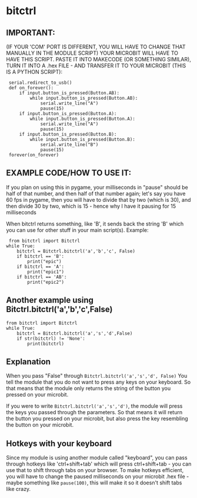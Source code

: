 # bitctrl
## IMPORTANT:
(IF YOUR 'COM' PORT IS DIFFERENT, YOU WILL HAVE TO CHANGE THAT MANUALLY IN THE MODULE SCRIPT)
YOUR MICROBIT WILL HAVE TO HAVE THIS SCRIPT. PASTE IT INTO MAKECODE (OR SOMETHING SIMILAR), TURN IT INTO A .hex FILE - 
AND TRANSFER IT TO YOUR MICROBIT (THIS IS A PYTHON SCRIPT):
``` 
 serial.redirect_to_usb()
 def on_forever():
     if input.button_is_pressed(Button.AB):
         while input.button_is_pressed(Button.AB):
             serial.write_line("A")
             pause(15)
     if input.button_is_pressed(Button.A):
         while input.button_is_pressed(Button.A):
             serial.write_line("A")
             pause(15)
     if input.button_is_pressed(Button.B):
         while input.button_is_pressed(Button.B):
             serial.write_line("B")
             pause(15)
 forever(on_forever) 
 ```
## EXAMPLE CODE/HOW TO USE IT:
If you plan on using this in pygame, your milliseconds in "pause" should be half of that number,
and then half of that number again; let's say you have 60 fps in pygame, then you will have to divide that by two (which is 30), and then divide
30 by two, which is 15 - hence why I have it pausing for 15 milliseconds


When bitctrl returns something, like 'B', it sends back the string 'B' which you can use for other stuff in your main script(s). Example:

```
 from bitctrl import Bitctrl
while True:
    bitctrl = Bitctrl.bitctrl('a','b','c', False)
    if bitctrl == 'B':
        print("epic") 
    if bitctrl == 'A':
        print("epic1")
    if bitctrl == 'AB':
        print("epic2")
```

## Another example using Bitctrl.bitctrl('a','b','c',False)
``` 
from bitctrl import Bitctrl
while True:
    bitctrl = Bitctrl.bitctrl('a','s','d',False)
    if str(bitctrl) != 'None':
        print(bitctrl)
```
## Explanation
When you pass "False" through ``` Bitctrl.bitctrl('a','s','d', False) ```
You tell the module that you do not want to press any keys on your keyboard.
So that means that the module only returns the string of the button you pressed on your microbit.

If you were to write ``` Bitctrl.bitctrl('a','s','d') ```, the module will press the keys you passed through the parameters.
So that means it will return the button you pressed on your microbit, but also press the key resembling the button on your microbit.

## Hotkeys with your keyboard
Since my module is using another module called "keyboard", you can pass through hotkeys like 'ctrl+shift+tab' which will press ctrl+shift+tab - you can use that to shift through tabs on your browser.
To make hotkeys efficient, you will have to change the paused milliseconds on your microbit .hex file - maybe something like ``` pause(100) ```, this will make it so it doesn't shift tabs like crazy.